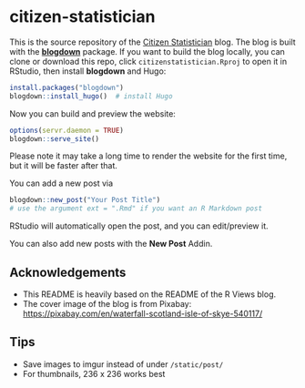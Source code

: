 # citizen-statistician

This is the source repository of the [Citizen Statistician](http://www.citizen-statistician.org/) blog. The blog is built with the [**blogdown**](https://github.com/rstudio/blogdown) package. If you want to build the blog locally, you can clone or download this repo, click `citizenstatistician.Rproj` to open it in RStudio, then install **blogdown** and Hugo:

```r
install.packages("blogdown")
blogdown::install_hugo()  # install Hugo
```

Now you can build and preview the website:

```r
options(servr.daemon = TRUE)
blogdown::serve_site()
```

Please note it may take a long time to render the website for the first time, but it will be faster after that.

You can add a new post via

```r
blogdown::new_post("Your Post Title")
# use the argument ext = ".Rmd" if you want an R Markdown post
```

RStudio will automatically open the post, and you can edit/preview it.

You can also add new posts with the **New Post** Addin.

##  Acknowledgements

- This README is heavily based on the README of the R Views blog.
- The cover image of the blog is from Pixabay: https://pixabay.com/en/waterfall-scotland-isle-of-skye-540117/

## Tips

- Save images to imgur instead of under `/static/post/`
- For thumbnails, 236 x 236 works best

